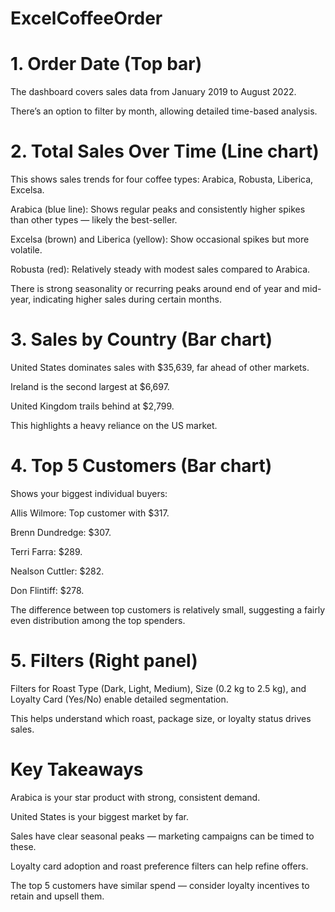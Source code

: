 # ExcelCoffeeOrder

# 1. Order Date (Top bar)
The dashboard covers sales data from January 2019 to August 2022.

There’s an option to filter by month, allowing detailed time-based analysis.

# 2. Total Sales Over Time (Line chart)
This shows sales trends for four coffee types: Arabica, Robusta, Liberica, Excelsa.

Arabica (blue line): Shows regular peaks and consistently higher spikes than other types — likely the best-seller.

Excelsa (brown) and Liberica (yellow): Show occasional spikes but more volatile.

Robusta (red): Relatively steady with modest sales compared to Arabica.

There is strong seasonality or recurring peaks around end of year and mid-year, indicating higher sales during certain months.

# 3. Sales by Country (Bar chart)
United States dominates sales with $35,639, far ahead of other markets.

Ireland is the second largest at $6,697.

United Kingdom trails behind at $2,799.

This highlights a heavy reliance on the US market.

# 4. Top 5 Customers (Bar chart)
Shows your biggest individual buyers:

Allis Wilmore: Top customer with $317.

Brenn Dundredge: $307.

Terri Farra: $289.

Nealson Cuttler: $282.

Don Flintiff: $278.

The difference between top customers is relatively small, suggesting a fairly even distribution among the top spenders.

# 5. Filters (Right panel)
Filters for Roast Type (Dark, Light, Medium), Size (0.2 kg to 2.5 kg), and Loyalty Card (Yes/No) enable detailed segmentation.

This helps understand which roast, package size, or loyalty status drives sales.

# Key Takeaways
Arabica is your star product with strong, consistent demand.

United States is your biggest market by far.

Sales have clear seasonal peaks — marketing campaigns can be timed to these.

Loyalty card adoption and roast preference filters can help refine offers.

The top 5 customers have similar spend — consider loyalty incentives to retain and upsell them.
